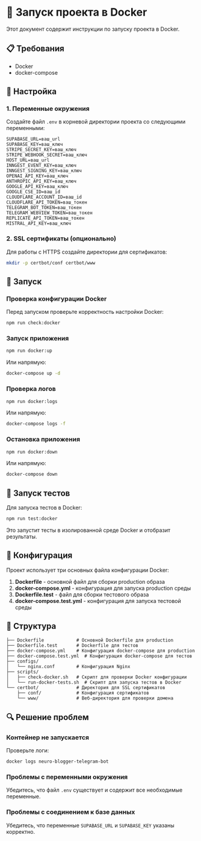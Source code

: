 # 🐳 Запуск проекта в Docker

Этот документ содержит инструкции по запуску проекта в Docker.

## 📋 Требования

- Docker
- docker-compose

## 🔧 Настройка

### 1. Переменные окружения

Создайте файл `.env` в корневой директории проекта со следующими переменными:

```
SUPABASE_URL=ваш_url
SUPABASE_KEY=ваш_ключ
STRIPE_SECRET_KEY=ваш_ключ
STRIPE_WEBHOOK_SECRET=ваш_ключ
HOST_URL=ваш_url
INNGEST_EVENT_KEY=ваш_ключ
INNGEST_SIGNING_KEY=ваш_ключ
OPENAI_API_KEY=ваш_ключ
ANTHROPIC_API_KEY=ваш_ключ
GOOGLE_API_KEY=ваш_ключ
GOOGLE_CSE_ID=ваш_id
CLOUDFLARE_ACCOUNT_ID=ваш_id
CLOUDFLARE_API_TOKEN=ваш_токен
TELEGRAM_BOT_TOKEN=ваш_токен
TELEGRAM_WEBVIEW_TOKEN=ваш_токен
REPLICATE_API_TOKEN=ваш_токен
MISTRAL_API_KEY=ваш_ключ
```

### 2. SSL сертификаты (опционально)

Для работы с HTTPS создайте директории для сертификатов:

```bash
mkdir -p certbot/conf certbot/www
```

## 🚀 Запуск

### Проверка конфигурации Docker

Перед запуском проверьте корректность настройки Docker:

```bash
npm run check:docker
```

### Запуск приложения

```bash
npm run docker:up
```

Или напрямую:

```bash
docker-compose up -d
```

### Проверка логов

```bash
npm run docker:logs
```

Или напрямую:

```bash
docker-compose logs -f
```

### Остановка приложения

```bash
npm run docker:down
```

Или напрямую:

```bash
docker-compose down
```

## 🧪 Запуск тестов

Для запуска тестов в Docker:

```bash
npm run test:docker
```

Это запустит тесты в изолированной среде Docker и отобразит результаты.

## 🔧 Конфигурация

Проект использует три основных файла конфигурации Docker:

1. **Dockerfile** - основной файл для сборки production образа
2. **docker-compose.yml** - конфигурация для запуска production среды
3. **Dockerfile.test** - файл для сборки тестового образа
4. **docker-compose.test.yml** - конфигурация для запуска тестовой среды

## 📁 Структура

```
├── Dockerfile            # Основной Dockerfile для production
├── Dockerfile.test       # Dockerfile для тестов
├── docker-compose.yml    # Конфигурация docker-compose для production
├── docker-compose.test.yml  # Конфигурация docker-compose для тестов
├── configs/
│   └── nginx.conf        # Конфигурация Nginx
├── scripts/
│   ├── check-docker.sh   # Скрипт для проверки Docker конфигурации
│   └── run-docker-tests.sh  # Скрипт для запуска тестов в Docker
└── certbot/              # Директория для SSL сертификатов
    ├── conf/             # Конфигурация сертификатов
    └── www/              # Веб-директория для проверки домена
```

## 🔍 Решение проблем

### Контейнер не запускается

Проверьте логи:

```bash
docker logs neuro-blogger-telegram-bot
```

### Проблемы с переменными окружения

Убедитесь, что файл `.env` существует и содержит все необходимые переменные.

### Проблемы с соединением к базе данных

Убедитесь, что переменные `SUPABASE_URL` и `SUPABASE_KEY` указаны корректно. 
